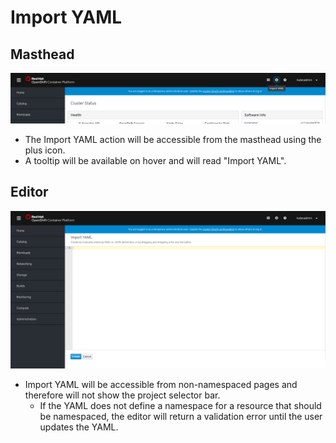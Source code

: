 # Import YAML

## Masthead
![1](img/icon.png)
* The Import YAML action will be accessible from the masthead using the plus icon.
* A tooltip will be available on hover and will read "Import YAML".

## Editor
![3](img/editor.png)
* Import YAML will be accessible from non-namespaced pages and therefore will not show the project selector bar.
  * If the YAML does not define a namespace for a resource that should be namespaced, the editor will return a validation error until the user updates the YAML.
